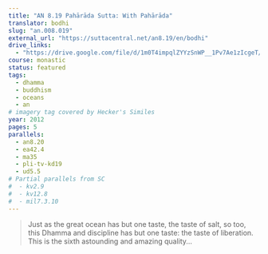 ```yaml
---
title: "AN 8.19 Pahārāda Sutta: With Pahārāda"
translator: bodhi
slug: "an.008.019"
external_url: "https://suttacentral.net/an8.19/en/bodhi"
drive_links:
  - "https://drive.google.com/file/d/1m0T4impqlZYYzSnWP__1Pv7Ae1zIcgeT/view?usp=drivesdk"
course: monastic
status: featured
tags:
  - dhamma
  - buddhism
  - oceans
  - an
# imagery tag covered by Hecker's Similes
year: 2012
pages: 5
parallels:
  - an8.20
  - ea42.4
  - ma35
  - pli-tv-kd19
  - ud5.5
# Partial parallels from SC
#  - kv2.9
#  - kv12.8
#  - mil7.3.10
---
```


> Just as the great ocean has but one taste, the taste of salt, so too, this Dhamma and discipline has but one taste: the taste of liberation.
This is the sixth astounding and amazing quality...
